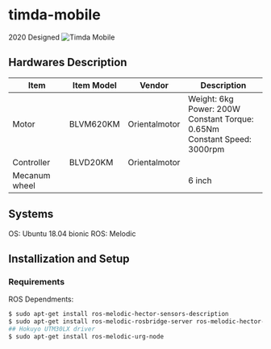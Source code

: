 # timda-mobile

2020 Designed
![Timda Mobile](https://i.imgur.com/93NvHtg.png)

## Hardwares Description
| Item          	| Item Model 	| Vendor        	| Description                                                                         	|
|---------------	|------------	|---------------	|-------------------------------------------------------------------------------------	|
| Motor         	| BLVM620KM  	| Orientalmotor 	| Weight: 6kg<br> Power: 200W<br> Constant Torque: 0.65Nm<br> Constant Speed: 3000rpm 	|
| Controller    	| BLVD20KM   	| Orientalmotor 	|                                                                                     	|
| Mecanum wheel 	|            	|               	| 6 inch

## Systems
OS: Ubuntu 18.04 bionic
ROS: Melodic

## Installization and Setup
### Requirements
ROS Dependments:
```bash
$ sudo apt-get install ros-melodic-hector-sensors-description
$ sudo apt-get install ros-melodic-rosbridge-server ros-melodic-hector-slam ros-melodic-amcl ros-melodic-move-base ros-melodic-dwa-local-planner ros-melodic-map-server
## Hokuyo UTM30LX driver
$ sudo apt-get install ros-melodic-urg-node
```
